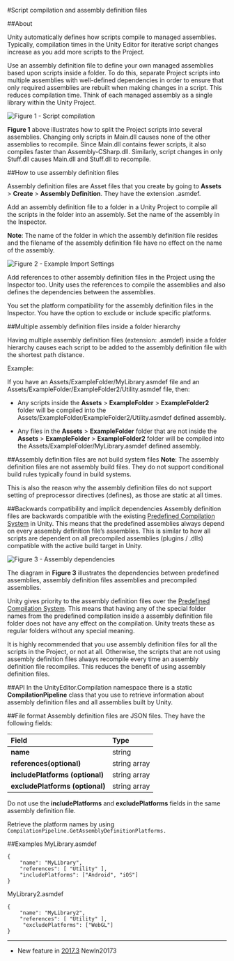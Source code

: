 #Script compilation and assembly definition files

##About

Unity automatically defines how scripts compile to managed assemblies. Typically, compilation times in the Unity Editor for iterative script changes increase as you add more scripts to the Project. 

Use an assembly definition file to define your own managed assemblies based upon scripts inside a folder. To do this, separate Project scripts into multiple assemblies with well-defined dependencies in order to ensure that only required assemblies are rebuilt when making changes in a script. This reduces compilation time. Think of each managed assembly as a single library within the Unity Project. 


![Figure 1 - Script compilation](../uploads/Main/ScriptCompilation.png)


**Figure 1** above illustrates how to split the Project scripts into several assemblies. Changing only scripts in Main.dll causes none of the other assemblies to recompile. Since Main.dll contains fewer scripts, it also compiles faster than Assembly-CSharp.dll.
Similarly, script changes in only Stuff.dll causes Main.dll and Stuff.dll to recompile.

##How to use assembly definition files

Assembly definition files are Asset files that you create by going to __Assets__ > __Create__ > __Assembly Definition__. They have the extension .asmdef.


Add an assembly definition file to a folder in a Unity Project to compile all the scripts in the folder into an assembly. Set the name of the assembly in the Inspector.

**Note**: The name of the folder in which the assembly definition file resides and the filename of the assembly definition file have no effect on the name of the assembly.


![Figure 2 - Example Import Settings](../uploads/Main/ExampleImportSettings.png)


Add references to other assembly definition files in the Project using the Inspector too.
Unity uses the references to compile the assemblies and also defines the dependencies between the assemblies.

You set the platform compatibility for the assembly definition files in the Inspector. You have the option to exclude or include specific platforms.

##Multiple assembly definition files inside a folder hierarchy

Having multiple assembly definition files (extension: .asmdef) inside a folder hierarchy causes each script to be added to the assembly definition file with the shortest path distance.

Example:

If you have an Assets/ExampleFolder/MyLibrary.asmdef file and an Assets/ExampleFolder/ExampleFolder2/Utility.asmdef file,
then:

* Any scripts inside the __Assets__ > __ExampleFolder__ > __ExampleFolder2__ folder will be compiled into the Assets/ExampleFolder/ExampleFolder2/Utility.asmdef defined assembly.

* Any files in the __Assets__ > __ExampleFolder__ folder that are not inside the __Assets__ > __ExampleFolder__ > __ExampleFolder2__ folder will be compiled into the Assets/ExampleFolder/MyLibrary.asmdef defined assembly.

##Assembly definition files are not build system files
  **Note**: The assembly definition files are not assembly build files. They do not support conditional build rules typically found in build systems.
  
This is also the reason why the assembly definition files do not support setting of preprocessor directives (defines), as those are static at all times.

##Backwards compatibility and implicit dependencies
Assembly definition files are backwards compatible with the existing [Predefined Compilation System](ScriptCompileOrderFolders) in Unity. This means that the predefined assemblies always depend on every assembly definition file’s assemblies.
This is similar to how all scripts are dependent on all precompiled assemblies (plugins / .dlls) compatible with the active build target in Unity.


![Figure 3 - Assembly dependencies](../uploads/Main/AssemblyDependencies.png)

The diagram in **Figure 3** illustrates the dependencies between predefined assemblies, assembly definition files assemblies and precompiled assemblies.

Unity gives priority to the assembly definition files over the [Predefined Compilation System](ScriptCompileOrderFolders).
This means that having any of the special folder names from the predefined compilation inside a assembly definition file folder does not have any effect on the compilation. Unity treats these as regular folders without any special meaning.

It is highly recommended that you use assembly definition files for all the scripts in the Project, or not at all. Otherwise, the scripts that are not using assembly definition files always recompile every time an assembly definition file recompiles. This reduces the benefit of using assembly definition files.

##API
In the UnityEditor.Compilation namespace there is a static __CompilationPipeline__ class that you use to retrieve information about assembly definition files and all assemblies built by Unity.

##File format
Assembly definition files are JSON files. They have the following fields:

|**Field** | **Type** |
|:--|:--|
|__name__|string|
|__references(optional)__|string array|
|__includePlatforms (optional)__ | string array|
|__excludePlatforms (optional)__ | string array|

Do not use the __includePlatforms__ and __excludePlatforms__ fields in the same assembly definition file.

Retrieve the platform names by using ```CompilationPipeline.GetAssemblyDefinitionPlatforms.```

##Examples
MyLibrary.asmdef

```
{
    "name": "MyLibrary",
    "references": [ "Utility" ],
    "includePlatforms": ["Android", "iOS"]
}
```
MyLibrary2.asmdef

```
{
    "name": "MyLibrary2",
    "references": [ "Utility" ],
     "excludePlatforms": ["WebGL"]
}
```


---

* <span class="page-history">New feature in [2017.3](https://docs.unity3d.com/2017.3/Documentation/Manual/30_search.html?q=newin20173) <span class="search-words">NewIn20173</span></span>

